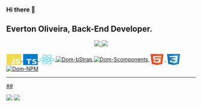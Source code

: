 ### Hi there 👋

## Everton Oliveira, Back-End Developer.
<div align="center">
  <a href="https://github.com/EvertonDomAme">
  <img height="180em" src="https://github-readme-stats.vercel.app/api?username=EvertonDomAme&show_icons=true&theme=dracula&include_all_commits=true&count_private=true"/>
  <img height="180em" src="https://github-readme-stats.vercel.app/api/top-langs/?username=EvertonDomAme&layout=compact&langs_count=7&theme=dracula"/>
</div>
<div style="display: inline_block"><br>
  <img align="center" alt="Dom-Js" height="30" width="40" src="https://raw.githubusercontent.com/devicons/devicon/master/icons/javascript/javascript-plain.svg">
  <img align="center" alt="Dom-Ts" height="30" width="40" src="https://raw.githubusercontent.com/devicons/devicon/master/icons/typescript/typescript-plain.svg">
  <img align="center" alt="Dom-React" height="30" width="40" src="https://raw.githubusercontent.com/devicons/devicon/master/icons/react/react-original.svg">
  <img align="center" alt="Dom-bStrap" height="30" width="40" src="https://img.icons8.com/color/48/000000/bootstrap.png"/>
  <img align="center" alt="Dom-Scomponents" height="30" width="40" src="https://avatars.githubusercontent.com/u/20658825?s=200&v=4"/>
  <img align="center" alt="Dom-HTML" height="30" width="40" src="https://raw.githubusercontent.com/devicons/devicon/master/icons/html5/html5-original.svg">
  <img align="center" alt="Dom-CSS" height="30" width="40" src="https://raw.githubusercontent.com/devicons/devicon/master/icons/css3/css3-original.svg">
  <img align="center" alt="Dom-NPM" height="30" width="40" src="https://img.icons8.com/color/48/000000/npm.png"/>
  <hr/>
  
</div>
  ##
<div> 

  <a href = "mailto:oliveirameloeverton@gmail.com"><img src="https://img.shields.io/badge/-Gmail-%23333?style=for-the-badge&logo=gmail&logoColor=white" target="_blank"></a>
  <a href="https://www.linkedin.com/in/everton-de-oliveira-melo-9a0338a4" target="_blank"><img src="https://img.shields.io/badge/-LinkedIn-%230077B5?style=for-the-badge&logo=linkedin&logoColor=white" target="_blank"></a> 
 
</div>
